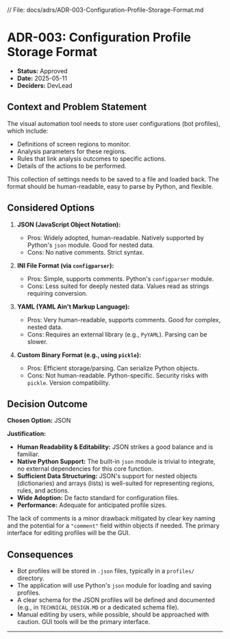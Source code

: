 // File: docs/adrs/ADR-003-Configuration-Profile-Storage-Format.md
# ADR-003: Configuration Profile Storage Format

*   **Status:** Approved
*   **Date:** 2025-05-11
*   **Deciders:** DevLead

## Context and Problem Statement

The visual automation tool needs to store user configurations (bot profiles), which include:
*   Definitions of screen regions to monitor.
*   Analysis parameters for these regions.
*   Rules that link analysis outcomes to specific actions.
*   Details of the actions to be performed.

This collection of settings needs to be saved to a file and loaded back. The format should be human-readable, easy to parse by Python, and flexible.

## Considered Options

1.  **JSON (JavaScript Object Notation):**
    *   Pros: Widely adopted, human-readable. Natively supported by Python's `json` module. Good for nested data.
    *   Cons: No native comments. Strict syntax.

2.  **INI File Format (via `configparser`):**
    *   Pros: Simple, supports comments. Python's `configparser` module.
    *   Cons: Less suited for deeply nested data. Values read as strings requiring conversion.

3.  **YAML (YAML Ain't Markup Language):**
    *   Pros: Very human-readable, supports comments. Good for complex, nested data.
    *   Cons: Requires an external library (e.g., `PyYAML`). Parsing can be slower.

4.  **Custom Binary Format (e.g., using `pickle`):**
    *   Pros: Efficient storage/parsing. Can serialize Python objects.
    *   Cons: Not human-readable. Python-specific. Security risks with `pickle`. Version compatibility.

## Decision Outcome

**Chosen Option:** JSON

**Justification:**
*   **Human Readability & Editability:** JSON strikes a good balance and is familiar.
*   **Native Python Support:** The built-in `json` module is trivial to integrate, no external dependencies for this core function.
*   **Sufficient Data Structuring:** JSON's support for nested objects (dictionaries) and arrays (lists) is well-suited for representing regions, rules, and actions.
*   **Wide Adoption:** De facto standard for configuration files.
*   **Performance:** Adequate for anticipated profile sizes.

The lack of comments is a minor drawback mitigated by clear key naming and the potential for a `"comment"` field within objects if needed. The primary interface for editing profiles will be the GUI.

## Consequences

*   Bot profiles will be stored in `.json` files, typically in a `profiles/` directory.
*   The application will use Python's `json` module for loading and saving profiles.
*   A clear schema for the JSON profiles will be defined and documented (e.g., in `TECHNICAL_DESIGN.MD` or a dedicated schema file).
*   Manual editing by users, while possible, should be approached with caution. GUI tools will be the primary interface.

---